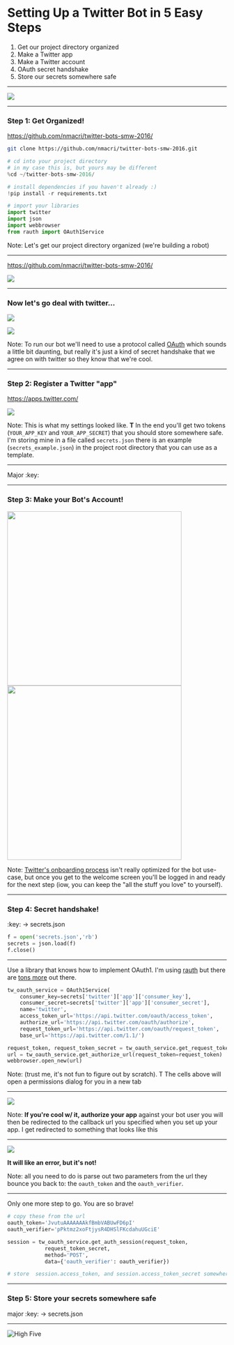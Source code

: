 # Setting Up a Twitter Bot in 5 Easy Steps

1. Get our project directory organized
2. Make a Twitter app
3. Make a Twitter account
4. OAuth secret handshake
5. Store our secrets somewhere safe

---

![](http://www.explainxkcd.com/wiki/images/b/b2/twitter_bot.png)

---

### Step 1: Get Organized!

https://github.com/nmacri/twitter-bots-smw-2016/

```bash
git clone https://github.com/nmacri/twitter-bots-smw-2016.git
```

```python
# cd into your project directory 
# in my case this is, but yours may be different
%cd ~/twitter-bots-smw-2016/
```

```python
# install dependencies if you haven't already :)
!pip install -r requirements.txt
```

```python
# import your libraries 
import twitter
import json
import webbrowser
from rauth import OAuth1Service
```

Note: Let's get our project directory organized (we're building a robot)

---

https://github.com/nmacri/twitter-bots-smw-2016/

![](http://cl.ly/1x1j1w2Y0j1E/Bitmap.png)

---

### Now let's go deal with twitter...

![](https://upload.wikimedia.org/wikipedia/commons/thumb/d/d2/Oauth_logo.svg/239px-Oauth_logo.svg.png) 

![](https://49.media.tumblr.com/tumblr_mbbl0uMR8t1ri61zco1_500.gif)

Note: To run our bot we'll need to use a protocol called [OAuth](https://www.wikiwand.com/en/OAuth) which sounds a little bit daunting, but really it's just a kind of secret handshake that we agree on with twitter so they know that we're cool.

---

### Step 2: Register a Twitter "app"

https://apps.twitter.com/

![](http://cl.ly/2o3J0R103s2N/Image%202016-02-20%20at%208.35.10%20PM.png)

Note: This is what my settings looked like.  **T** In the end you'll get two tokens (`YOUR_APP_KEY` and `YOUR_APP_SECRET`) that you should store somewhere safe.  I'm storing mine in a file called `secrets.json` there is an example (`secrets_example.json`) in the project root directory that you can use as a template. 

---

<section id="majorkey1" data-state="majorkey1"> Major :key:</section>

---

### Step 3: Make your Bot's Account!

<img src="http://cl.ly/2l2t380q393G/Image%202016-02-20%20at%209.06.21%20PM.png" width=400>
<span width=20></span>
<img src="http://cl.ly/050O2M362Q1B/Image%202016-02-20%20at%209.07.35%20PM.png" width=400>

Note: [Twitter's onboarding process](https://twitter.com/signup) isn't really optimized for the bot use-case, but once you get to the welcome screen you'll be logged in and ready for the next step (iow, you can keep the "all the stuff you love" to yourself).

---

### Step 4: Secret handshake! 

<p> <section id="majorkey2" data-state="majorkey2"> :key: -> secrets.json </section> </p>

```python
f = open('secrets.json','rb')
secrets = json.load(f)
f.close()
```

---

Use a library that knows how to implement OAuth1.  I'm using [rauth](https://rauth.readthedocs.org/en/latest/) but there are [tons more](https://dev.twitter.com/oauth/overview/single-user) out there.

```python
tw_oauth_service = OAuth1Service(
    consumer_key=secrets['twitter']['app']['consumer_key'],
    consumer_secret=secrets['twitter']['app']['consumer_secret'],
    name='twitter',
    access_token_url='https://api.twitter.com/oauth/access_token',
    authorize_url='https://api.twitter.com/oauth/authorize',
    request_token_url='https://api.twitter.com/oauth/request_token',
    base_url='https://api.twitter.com/1.1/')
```

```python
request_token, request_token_secret = tw_oauth_service.get_request_token()
url = tw_oauth_service.get_authorize_url(request_token=request_token)
webbrowser.open_new(url)
```

Note: (trust me, it's not fun to figure out by scratch).  T The cells above will open a permissions dialog for you in a new tab

---

![](http://cl.ly/2I2L2m1L2e1K/Image%202016-02-20%20at%209.29.46%20PM.png)


Note: **If you're cool w/ it, authorize your app** against your bot user you will then be redirected to the callback url you specified when you set up your app. I get redirected to something that looks like this

---

![](http://cl.ly/3R3S3r3a2h0k/Image%202016-02-24%20at%206.23.05%20PM.png)

**It will like an error, but it's not!**

Note: all you need to do is parse out two parameters from the url they bounce you back to: the `oauth_token` and the `oauth_verifier`.  

---

Only one more step to go. You are so brave! 

```python
# copy these from the url
oauth_token='JvutuAAAAAAAkfBmbVABUwFD6pI'
oauth_verifier='pPktmz2xoFtjysR4DHSlFKcdahuUGciE'

session = tw_oauth_service.get_auth_session(request_token,
            request_token_secret,
            method='POST',
            data={'oauth_verifier': oauth_verifier})

# store  session.access_token, and session.access_token_secret somewhere safe
```

---

### Step 5: Store your secrets somewhere safe


<section id="majorkey3" data-state="majorkey3" style="bottom:50px; display: block;"> major :key: -> secrets.json </section>

---

![High Five](http://media3.giphy.com/media/IxJMT1ugyBMdy/giphy.gif)

